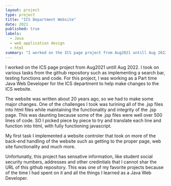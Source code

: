 ```yaml
---
layout: project
type: project
title: "ICS Department Website"
date: 2021
published: true
labels:
  - Java
  - web application design
  - html
summary: "I worked on the ICS page project from Aug2021 untill Aug 2022"
---
```



I worked on the ICS page project from Aug2021 untill Aug 2022. I took on various tasks from the github repository such as implementing a search bar, testing functions and code. For this project, I was working as a Part time Java Web Developer for the ICS department to help make changes to the ICS website. 

The website was written about 20 years ago, so we had to make some major changes. One of the challenges I took was turining all of the .jsp files into html files while maintaining the functionality and integrity of the .jsp page. This was daunting because some of the .jsp files were well over 500 lines of code. SO I picked piece by piece to try and translate each line and function into html, with fully functioning javascript. 

My first task I implemented a website controler that took on more of the back-end handling of the website such as getting to the proper page, web site functionality and much more. 

Unfortunatly, this project has sensative information, like student social security numbers, addresses and other credintials that I cannot shar the URL of this github repository. This was one of my favorite projects because of the time I had spent on it and all the things I learned as a Java Web Developer.

